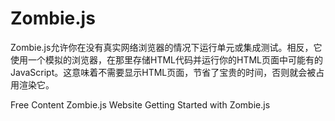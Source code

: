 # Zombie.js

Zombie.js允许你在没有真实网络浏览器的情况下运行单元或集成测试。相反，它使用一个模拟的浏览器，在那里存储HTML代码并运行你的HTML页面中可能有的JavaScript。这意味着不需要显示HTML页面，节省了宝贵的时间，否则就会被占用渲染它。

<ResourceGroupTitle>Free Content</ResourceGroupTitle>
<BadgeLink colorScheme='blue' badgeText='Official Website' href='http://zombie.js.org/'>Zombie.js Website</BadgeLink>
<BadgeLink colorScheme='yellow' badgeText='Read' href='https://www.packt.com/getting-started-zombiejs/'>Getting Started with Zombie.js</BadgeLink>